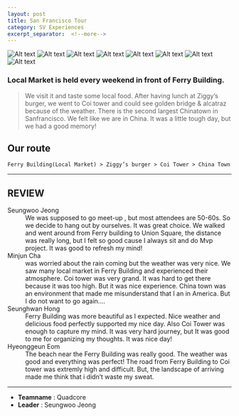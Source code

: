 ```yaml
---
layout: post
title: San Francisco Tour
category: SV Experiences
excerpt_separator:  <!--more-->
---
```


![Alt text](/assets/img/tour1.jpeg)
![Alt text](/assets/img/tou2.jpeg)
![Alt text](/assets/img/tour3.jpeg)
![Alt text](/assets/img/tour4.jpeg)
![Alt text](/assets/img/tour5.jpeg)
![Alt text](/assets/img/tour6.jpeg)
![Alt text](/assets/img/tour7.jpeg)
![Alt text](/assets/img/tour8.jpeg)


### Local Market is held every weekend in front of Ferry Building.
 > We visit it and taste some local food. After having lunch at Ziggy’s burger, we went to Coi tower and could see golden bridge & alcatraz because of the weather. There is the second largest Chinatown in Sanfrancisco. We felt like we are in China. It was a little tough day, but we had a good memory! 

## Our route
`Ferry Building(Local Market) > Ziggy’s burger > Coi Tower > China Town`

* * *

## REVIEW
<dl>
    <dt>Seungwoo Jeong</dt>
        <dd>We was supposed to go meet-up , but most attendees are 50-60s. So we decide to hang out by ourselves. It was great choice. We walked and went around from Ferry building to Union Square, the distance was really long, but I felt so good cause I always sit and do Mvp project. It was good to refresh my mind!
    </dd>
    <dt>Minjun Cha</dt>
        <dd>was worried about the rain coming but the weather was very nice. We saw many local market in Ferry Building and experienced their atmosphere. Coi tower was very grand. It was hard to get there because it was too high. But it was nice experience. China town was an environment that made me misunderstand that I an in America. But I do not want to go again….
    </dd>
    <dt>Seunghwan Hong</dt>
        <dd>Ferry Building was more beautiful as I expected. Nice weather and delicious food perfectly supported my nice day. Also Coi Tower was enough to capture my mind. It was very hard journey, but It was good to me for organizing my thoughts. It was nice day!</dd>
    <dt>Hyeonggeun Eom</dt>
        <dd>The beach near the Ferry Building was really good. The weather was good and everything was perfect! The road from Ferry Building to Coi tower was extremly high and difficult. But, the landscape of arriving made me think that i didn’t waste my sweat.</dd>
</dl>


* * *

- **Teamname** : Quadcore 
- **Leader** : Seungwoo Jeong




